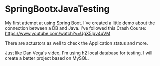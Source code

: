 # SpringBootxJavaTesting
My first attempt at using Spring Boot. I've created a little demo about the connection between a DB and Java.
I've followed this Crash Course: https://www.youtube.com/watch?v=UgX5lgv4uVM

There are actuators as well to check the Application status and more.

Just like Dan Vega's video, I'm using h2 local database for testing.
I will create a better project based on MySQL.
